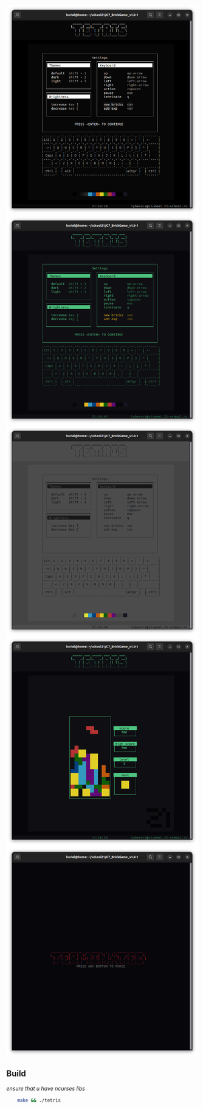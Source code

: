![default theme](.github/images/theme_default.png)
![dark theme](.github/images/theme_dark.png)
![light theme](.github/images/theme_light.png)
![demo](.github/images/demo.png)
![terminated](.github/images/terminated.png)


## Build

*ensure that u have ncurses libs*

```sh
    make && ./tetris
```
